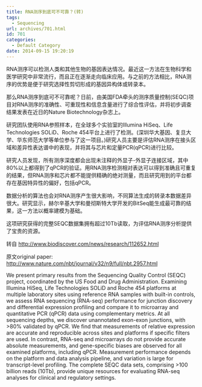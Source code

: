 ```yaml
---
title: RNA测序到底可不可靠？(转)
tags:
  - Sequencing
url: archives/701.html
id: 701
categories:
  - Default Category
date: 2014-09-15 19:20:19
---
```


RNA测序可以检测人类和其他生物的基因表达情况。最近这一方法在生物科学和医学研究中非常流行，而且正在逐渐走向临床应用。与之前的方法相比，RNA测序的优势是便于研究选择性剪切形成的基因异构体或转录本。

那么RNA测序到底可不可靠呢？日前，由美国FDA牵头的测序质量控制(SEQC)项目对RNA测序的准确性、可重现性和信息含量进行了综合性评估，并将初步调查结果发表在近日的Nature Biotechnology杂志上。

研究团队使用RNA参照样本，在全球多个实验室的Illumina HiSeq、Life Technologies SOLiD、Roche 454平台上进行了检测。(深圳华大基因、复旦大学、华东师范大学等单位参与了这一项目。)研究人员主要是评估RNA测序在接头区域和差异性表达谱中的表现，并将其与芯片和定量PCR(qPCR)进行比较。

研究人员发现，所有测序深度都会出现未注释的外显子-外显子连接区域，其中80%以上都得到了qPCR的验证。用RNA测序检测相对表达可以得到准确且可重复的结果，但RNA测序和芯片都不能提供精确的绝对测量，而且研究用到的平台都存在基因特异性的偏好，包括qPCR。

数据分析的算法也会对RNA测序产生很大影响，不同算法生成的转录本数据差异很大。研究显示，赫尔辛基大学和曼彻斯特大学开发的BitSeq能生成最可靠的结果，这一方法以概率建模为基础。

这项研究获得的完整SEQC数据集拥有超过10Tb读取，为评估RNA测序分析提供了宝贵的资源。

转自 http://www.biodiscover.com/news/research/112652.html

原文original paper: http://www.nature.com/nbt/journal/v32/n9/full/nbt.2957.html

We present primary results from the Sequencing Quality Control (SEQC) project, coordinated by the US Food and Drug Administration. Examining Illumina HiSeq, Life Technologies SOLiD and Roche 454 platforms at multiple laboratory sites using reference RNA samples with built-in controls, we assess RNA sequencing (RNA-seq) performance for junction discovery and differential expression profiling and compare it to microarray and quantitative PCR (qPCR) data using complementary metrics. At all sequencing depths, we discover unannotated exon-exon junctions, with >80% validated by qPCR. We find that measurements of relative expression are accurate and reproducible across sites and platforms if specific filters are used. In contrast, RNA-seq and microarrays do not provide accurate absolute measurements, and gene-specific biases are observed for all examined platforms, including qPCR. Measurement performance depends on the platform and data analysis pipeline, and variation is large for transcript-level profiling. The complete SEQC data sets, comprising >100 billion reads (10Tb), provide unique resources for evaluating RNA-seq analyses for clinical and regulatory settings.